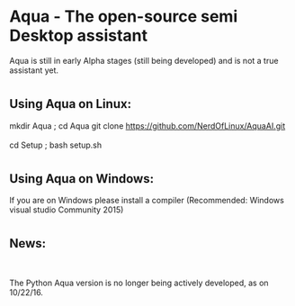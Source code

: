 # <h1> Aqua - The open-source semi Desktop assistant </h1>
   Aqua is still in early Alpha stages (still being developed) and is not a true assistant yet.


# <h2> Using Aqua on Linux: </h2> 
   mkdir Aqua ; cd Aqua
   git clone https://github.com/NerdOfLinux/AquaAI.git<br>  
   cd Setup ; bash setup.sh
   
   
# <h2> Using Aqua on Windows: </h2>
   If you are on Windows please install a compiler (Recommended: Windows visual studio Community 2015)
 
 
# <h2> News: </h2> <br>
   The Python Aqua version is no longer being actively developed, as on 10/22/16.
